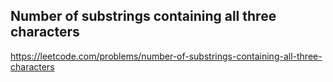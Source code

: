 ## Number of substrings containing all three characters
https://leetcode.com/problems/number-of-substrings-containing-all-three-characters

